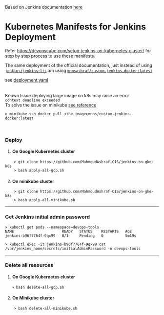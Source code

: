 Based on Jenkins documentation [here](https://www.jenkins.io/doc/book/installing/kubernetes/)

# Kubernetes Manifests for Jenkins Deployment

Refer https://devopscube.com/setup-jenkins-on-kubernetes-cluster/ for step by step process to use these manifests.

The same deployment of the official documentation, just instead of using [`jenkins/jenkins:lts`](https://hub.docker.com/r/jenkins/jenkins) am using [`mnnsashraf/custom-jenkins-docker:latest`](https://hub.docker.com/r/mnnsashraf/custom-jenkins-docker)

see [deployment.yaml](deployment.yaml?plain=1#L22)
<br>
<br>
<br>
Known Issue deploying large image on k8s may raise an error 
<br> 
`context deadline exceeded`
<br>
To solve the issue on minikube [see reference](https://serverfault.com/questions/1107050/context-deadline-exceeded-error-on-pod-in-kubernetes-while-pulling-a-public-im)

```cli
> minikube ssh docker pull <the_image>mnns/custom-jenkins-docker:latest
```
<br>

### Deploy

1. #### On Google Kubernetes cluster
   

```cli
    > git clone https://github.com/MahmoudAshraf-CIS/jenkins-on-gke-k8s
    > bash apply-all-gcp.sh
```

2. #### On minikube cluster
   

```cli
    > git clone https://github.com/MahmoudAshraf-CIS/jenkins-on-gke-k8s
    > bash apply-all-minikube.sh
```


-----

### Get Jenkins initial admin password

```cli
> kubectl get pods --namespace=devops-tools
NAME                      READY   STATUS    RESTARTS   AGE
jenkins-b96f7764f-9qx99   0/1     Pending   0          5m19s
```

```
> kubectl exec -it jenkins-b96f7764f-9qx99 cat /var/jenkins_home/secrets/initialAdminPassword -n devops-tools
```



 

-----

### Delete all resources
1. #### On Google Kubernetes cluster
 ```cli
    > bash delete-all-gcp.sh
```
2. #### On Minikube cluster
 
```cli
    > bash delete-all-minikube.sh
```
